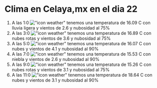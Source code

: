 # Clima en Celaya,mx en el dia 22

1. A las 1:0 !["icon weather"](http://openweathermap.org/img/w/10n.png) tenemos una temperatura de 16.09 C con lluvia ligera y  vientos de 2.6 y nubosidad al 75%
1. A las 3:0 !["icon weather"](http://openweathermap.org/img/w/04n.png) tenemos una temperatura de 16.89 C con nubes rotas y  vientos de 3.6 y nubosidad al 75%
1. A las 5:0 !["icon weather"](http://openweathermap.org/img/w/04n.png) tenemos una temperatura de 16.07 C con nubes y  vientos de 4.1 y nubosidad al 90%
1. A las 7:0 !["icon weather"](http://openweathermap.org/img/w/50n.png) tenemos una temperatura de 15.53 C con niebla y  vientos de 2.6 y nubosidad al 90%
1. A las 9:0 !["icon weather"](http://openweathermap.org/img/w/04d.png) tenemos una temperatura de 15.26 C con nubes rotas y  vientos de 3.1 y nubosidad al 75%
1. A las 11:0 !["icon weather"](http://openweathermap.org/img/w/04d.png) tenemos una temperatura de 18.64 C con nubes y  vientos de 3.1 y nubosidad al 90%
